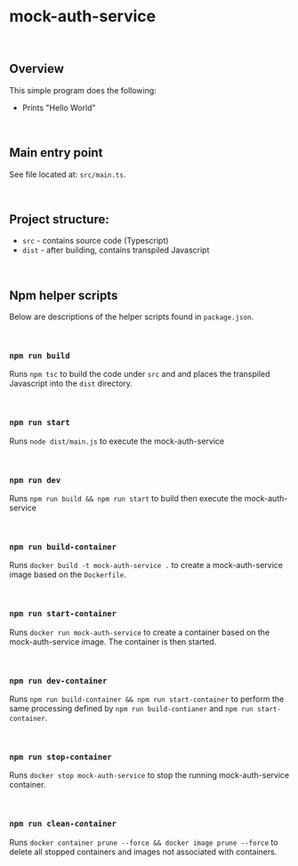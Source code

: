 # mock-auth-service

<br />

## Overview
This simple program does the following:

 * Prints "Hello World"

<br />

## Main entry point

See file located at: `src/main.ts`.

<br />

## Project structure:

 * `src` - contains source code (Typescript)
 * `dist` - after building, contains transpiled Javascript

<br />

## Npm helper scripts

Below are descriptions of the helper scripts found in `package.json`.

<br />

### `npm run build`

Runs `npm tsc` to build the code under `src` and and places the transpiled Javascript into the `dist` directory.

<br />

### `npm run start`

Runs `node dist/main.js` to execute the mock-auth-service

<br />

### `npm run dev`

Runs `npm run build && npm run start` to build then execute the mock-auth-service

<br />

### `npm run build-container`

Runs `docker build -t mock-auth-service .` to create a mock-auth-service image based on the `Dockerfile`.

<br />

### `npm run start-container`

Runs `docker run mock-auth-service` to create a container based on the mock-auth-service image. The container is then started.

<br />

### `npm run dev-container`

Runs `npm run build-container && npm run start-container` to perform the same processing defined by `npm run build-contianer` and `npm run start-container`.

<br />

### `npm run stop-container`

Runs `docker stop mock-auth-service` to stop the running mock-auth-service container.

<br />

### `npm run clean-container`

Runs `docker container prune --force && docker image prune --force` to delete all stopped containers and images not associated with containers.

